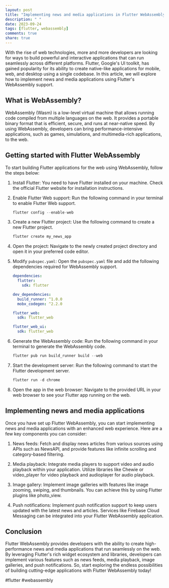 ```yaml
---
layout: post
title: "Implementing news and media applications in Flutter WebAssembly"
description: " "
date: 2023-09-24
tags: [flutter, webassembly]
comments: true
share: true
---
```


With the rise of web technologies, more and more developers are looking for ways to build powerful and interactive applications that can run seamlessly across different platforms. Flutter, Google's UI toolkit, has gained popularity for its ability to create native-like applications for mobile, web, and desktop using a single codebase. In this article, we will explore how to implement news and media applications using Flutter's WebAssembly support.

## What is WebAssembly?

WebAssembly (Wasm) is a low-level virtual machine that allows running code compiled from multiple languages on the web. It provides a portable binary format that is efficient, secure, and runs at near-native speed. By using WebAssembly, developers can bring performance-intensive applications, such as games, simulations, and multimedia-rich applications, to the web.

## Getting started with Flutter WebAssembly

To start building Flutter applications for the web using WebAssembly, follow the steps below:

1. Install Flutter: You need to have Flutter installed on your machine. Check the official Flutter website for installation instructions.

2. Enable Flutter Web support: Run the following command in your terminal to enable Flutter Web support.

   ```dart
   flutter config --enable-web
   ```

3. Create a new Flutter project: Use the following command to create a new Flutter project.

   ```dart
   flutter create my_news_app
   ```

4. Open the project: Navigate to the newly created project directory and open it in your preferred code editor.

5. Modify `pubspec.yaml`: Open the `pubspec.yaml` file and add the following dependencies required for WebAssembly support.

   ```yaml
   dependencies:
     flutter:
       sdk: flutter

   dev_dependencies:
     build_runner: ^1.0.0
     mobx_codegen: ^2.2.0

   flutter_web:
     sdk: flutter_web

   flutter_web_ui:
     sdk: flutter_web
   ```

6. Generate the WebAssembly code: Run the following command in your terminal to generate the WebAssembly code.

   ```dart
   flutter pub run build_runner build --web
   ```

7. Start the development server: Run the following command to start the Flutter development server.

   ```dart
   flutter run -d chrome
   ```

8. Open the app in the web browser: Navigate to the provided URL in your web browser to see your Flutter app running on the web.

## Implementing news and media applications

Once you have set up Flutter WebAssembly, you can start implementing news and media applications with an enhanced web experience. Here are a few key components you can consider:

1. News feeds: Fetch and display news articles from various sources using APIs such as NewsAPI, and provide features like infinite scrolling and category-based filtering.

2. Media playback: Integrate media players to support video and audio playback within your application. Utilize libraries like Chewie or video_player for video playback and audioplayer for audio playback.

3. Image gallery: Implement image galleries with features like image zooming, swiping, and thumbnails. You can achieve this by using Flutter plugins like photo_view.

4. Push notifications: Implement push notification support to keep users updated with the latest news and articles. Services like Firebase Cloud Messaging can be integrated into your Flutter WebAssembly application.

## Conclusion

Flutter WebAssembly provides developers with the ability to create high-performance news and media applications that run seamlessly on the web. By leveraging Flutter's rich widget ecosystem and libraries, developers can implement various features such as news feeds, media playback, image galleries, and push notifications. So, start exploring the endless possibilities of building cutting-edge applications with Flutter WebAssembly today!

#flutter #webassembly